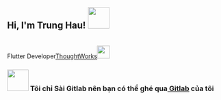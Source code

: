 <h2> Hi, I'm Trung Hau! <img src="https://media.giphy.com/media/mGcNjsfWAjY5AEZNw6/giphy.gif" width="50"></h2>

</br>Flutter Developer<a href="#">ThoughtWorks</a><img src="https://media.giphy.com/media/WUlplcMpOCEmTGBtBW/giphy.gif" width="30"> 
</em></p>

### <img src="https://media.giphy.com/media/VgCDAzcKvsR6OM0uWg/giphy.gif" width="50"> Tôi chỉ Sài Gitlab nên bạn có thể ghé qua<a href="https://gitlab.com/trunghau47"> Gitlab</a> của tôi

<!--
**trunghau47/trunghau47** is a ✨ _special_ ✨ repository because its `README.md` (this file) appears on your GitHub profile.

Here are some ideas to get you started:

- 🔭 I’m currently working on ...
- 🌱 I’m currently learning ...
- 👯 I’m looking to collaborate on ...
- 🤔 I’m looking for help with ...
- 💬 Ask me about ...
- 📫 How to reach me: ...
- 😄 Pronouns: ...
- ⚡ Fun fact: ...
-->
